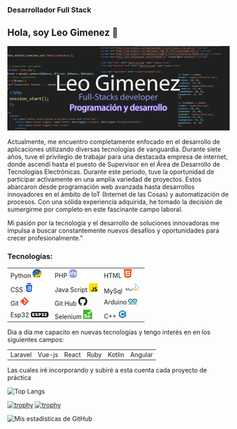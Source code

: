 ### Desarrollador Full Stack


<h2>Hola, soy Leo Gimenez 👋 </h2>

<!--
**LeoGidev/LeoGidev** is a ✨ _special_ ✨ repository because its `README.md` (this file) appears on your GitHub profile.

Here are some ideas to get you started:

- 🔭 I’m currently working on ...
- 🌱 I’m currently learning ...
- 👯 I’m looking to collaborate on ...
- 🤔 I’m looking for help with ...
- 💬 Ask me about ...
- 📫 How to reach me: ...
- 😄 Pronouns: ...
- ⚡ Fun fact: ...
-->
<img src="portada.jpg">
<p>Actualmente, me encuentro completamente enfocado en el desarrollo de aplicaciones utilizando diversas tecnologías de vanguardia. 
                      Durante siete años, tuve el privilegio de trabajar para una destacada empresa de internet, donde ascendí hasta el puesto de Supervisor en el Área de
                       Desarrollo de Tecnologías Electrónicas. Durante este periodo, tuve la oportunidad de participar activamente en una amplia variedad de proyectos. Estos 
                       abarcaron desde programación web avanzada hasta desarrollos innovadores en el ámbito de IoT (Internet de las Cosas) y automatización de procesos.
                        Con una sólida experiencia adquirida, he tomado la decisión de sumergirme por completo en este fascinante campo laboral.
                        </p><p> Mi pasión por la tecnología y el desarrollo de soluciones innovadoras me impulsa a buscar constantemente nuevos desafíos 
                         y oportunidades para crecer profesionalmente."</p>
<h3>Tecnologías:</h3>
<table>
<tr>
  <td>Python <img src="piton.png" width="20px"></td>
  <td>PHP <img src="php.png" width="20px"></td>
  <td>HTML <img src="html5.png" width="20px"></td>
  </tr>
 <tr>
  <td>CSS <img src="css3.png" width="20px"></td>
  <td>Java Script <img src="js.png" width="20px"></td>

  <td>MySql <img src="mysql.png" width="40px"></td>
  </tr>
 <tr>
  <td>Git <img src="git.png" width="20px"></td>
  <td>Git Hub <img src="github.png" width="20px"></td>
  <td>Arduino <img src="arduino.png" width="20px"></td>
  
 </tr>
<tr>
  <td>Esp32 <img src="esp32.png" width="40px"></td>
<td>Selenium <img src="Selenium_Logo.png" width="20px"></td>
<td>C++ <img src="c.png" width="20px"></td>
  
 </tr>
</table>
<p>Dia a día me capacito en nuevas tecnologías y tengo interés en en los siguientes campos:</p>
<table><tr><td>Laravel</td><td>Vue-js</td><td>React</td><td>Ruby</td><td>Kotlin</td><td>Angular</td>
</tr></table>
<p>Las cuales iré incorporando y subiré a esta cuenta cada proyecto de práctica</p>

![Top Langs](https://github-readme-stats.vercel.app/api/top-langs/?username=LeoGidev&layout=compact&langs_count=8&theme=radical)

[![trophy](https://github-profile-trophy.vercel.app/?username=LeoGidev&theme=onedark&row=2&column=2)](https://github.com/ryo-ma/github-profile-trophy)
[![trophy](https://github-profile-trophy.vercel.app/?username=LeoGidev&theme=onedark&title=MultiLanguage)](https://github.com/ryo-ma/github-profile-trophy)





![Mis estadísticas de GitHub](https://github-readme-stats.vercel.app/api?username=LeoGidev&show_icons=true&theme=radical)

